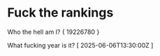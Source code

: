 # Fuck the rankings

Who the hell am I?
{ 19226780 }

What fucking year is it?
[ 2025-06-06T13:30:00Z ]

